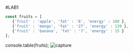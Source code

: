 #LAB1
```javascript
const fruits = [
   {'fruit' : 'apple', 'fat' : '8', 'energy' : 100 },
   {'fruit' : 'mango', 'fat' : '27', 'energy' : 120 },
   {'fruit' : 'banana', 'fat' : '7', 'energy' : 15 }   
];
```
console.table(fruits);
![capture](https://user-images.githubusercontent.com/31780423/30236087-3869da8e-94c7-11e7-8419-ee699ae1023b.PNG)

